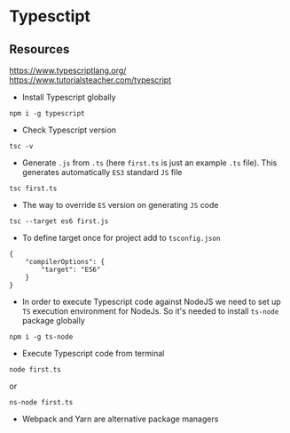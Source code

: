 # Typesctipt

## Resources
https://www.typescriptlang.org/
https://www.tutorialsteacher.com/typescript

- Install Typescript globally
````
npm i -g typescript
````

- Check Typescript version
````
tsc -v
````

- Generate `.js` from `.ts` (here `first.ts` is just an example `.ts` file).
This generates automatically `ES3` standard `JS` file
````
tsc first.ts
````

- The way to override `ES` version on generating `JS` code
````
tsc --target es6 first.js
````

- To define target once for project add to `tsconfig.json`
````
{
    "compilerOptions": {
        "target": "ES6"
    }
}
````

- In order to execute Typescript code against NodeJS we need to set up `TS`
execution environment for NodeJs. So it's needed to install `ts-node` package
globally
````
npm i -g ts-node
````

- Execute Typescript code from terminal
````
node first.ts
````
or
````
ns-node first.ts
````

- Webpack and Yarn are alternative package managers